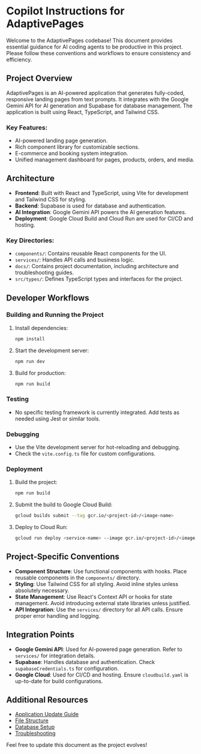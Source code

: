 # Copilot Instructions for AdaptivePages

Welcome to the AdaptivePages codebase! This document provides essential guidance for AI coding agents to be productive in this project. Please follow these conventions and workflows to ensure consistency and efficiency.

## Project Overview
AdaptivePages is an AI-powered application that generates fully-coded, responsive landing pages from text prompts. It integrates with the Google Gemini API for AI generation and Supabase for database management. The application is built using React, TypeScript, and Tailwind CSS.

### Key Features:
- AI-powered landing page generation.
- Rich component library for customizable sections.
- E-commerce and booking system integration.
- Unified management dashboard for pages, products, orders, and media.

## Architecture
- **Frontend**: Built with React and TypeScript, using Vite for development and Tailwind CSS for styling.
- **Backend**: Supabase is used for database and authentication.
- **AI Integration**: Google Gemini API powers the AI generation features.
- **Deployment**: Google Cloud Build and Cloud Run are used for CI/CD and hosting.

### Key Directories:
- `components/`: Contains reusable React components for the UI.
- `services/`: Handles API calls and business logic.
- `docs/`: Contains project documentation, including architecture and troubleshooting guides.
- `src/types/`: Defines TypeScript types and interfaces for the project.

## Developer Workflows

### Building and Running the Project
1. Install dependencies:
   ```bash
   npm install
   ```
2. Start the development server:
   ```bash
   npm run dev
   ```
3. Build for production:
   ```bash
   npm run build
   ```

### Testing
- No specific testing framework is currently integrated. Add tests as needed using Jest or similar tools.

### Debugging
- Use the Vite development server for hot-reloading and debugging.
- Check the `vite.config.ts` file for custom configurations.

### Deployment
1. Build the project:
   ```bash
   npm run build
   ```
2. Submit the build to Google Cloud Build:
   ```bash
   gcloud builds submit --tag gcr.io/<project-id>/<image-name>
   ```
3. Deploy to Cloud Run:
   ```bash
   gcloud run deploy <service-name> --image gcr.io/<project-id>/<image-name> --region us-central1 --platform managed
   ```

## Project-Specific Conventions
- **Component Structure**: Use functional components with hooks. Place reusable components in the `components/` directory.
- **Styling**: Use Tailwind CSS for all styling. Avoid inline styles unless absolutely necessary.
- **State Management**: Use React's Context API or hooks for state management. Avoid introducing external state libraries unless justified.
- **API Integration**: Use the `services/` directory for all API calls. Ensure proper error handling and logging.

## Integration Points
- **Google Gemini API**: Used for AI-powered page generation. Refer to `services/` for integration details.
- **Supabase**: Handles database and authentication. Check `supabaseCredentials.ts` for configuration.
- **Google Cloud**: Used for CI/CD and hosting. Ensure `cloudbuild.yaml` is up-to-date for build configurations.

## Additional Resources
- [Application Update Guide](./docs/APPLICATION_UPDATE_GUIDE.md)
- [File Structure](./docs/FILE_STRUCTURE.md)
- [Database Setup](./docs/DATABASE.md)
- [Troubleshooting](./docs/TROUBLESHOOTING.md)

Feel free to update this document as the project evolves!
